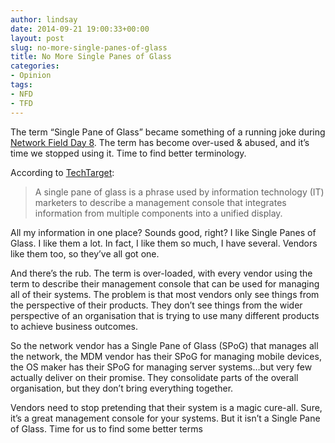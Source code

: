```yaml
---
author: lindsay
date: 2014-09-21 19:00:33+00:00
layout: post
slug: no-more-single-panes-of-glass
title: No More Single Panes of Glass
categories:
- Opinion
tags:
- NFD
- TFD
---
```


The term “Single Pane of Glass” became something of a running joke during [Network Field Day 8](http://www.techfieldday.com/events/nfd8). The term has become over-used & abused, and it’s time we stopped using it. Time to find better terminology.

According to [TechTarget](http://searchservervirtualization.techtarget.com/definition/single-pane-of-glass):

> A single pane of glass is a phrase used by information technology (IT) marketers to describe a management console that integrates information from multiple components into a unified display.


All my information in one place? Sounds good, right? I like Single Panes of Glass. I like them a lot. In fact, I like them so much, I have several. Vendors like them too, so they’ve all got one.

And there’s the rub. The term is over-loaded, with every vendor using the term to describe their management console that can be used for managing all of their systems. The problem is that most vendors only see things from the perspective of their products. They don’t see things from the wider perspective of an organisation that is trying to use many different products to achieve business outcomes.

So the network vendor has a Single Pane of Glass (SPoG) that manages all the network, the MDM vendor has their SPoG for managing mobile devices, the OS maker has their SPoG for managing server systems…but very few actually deliver on their promise. They consolidate parts of the overall organisation, but they don’t bring everything together.

Vendors need to stop pretending that their system is a magic cure-all. Sure, it’s a great management console for your systems. But it isn’t a Single Pane of Glass. Time for us to find some better terms

